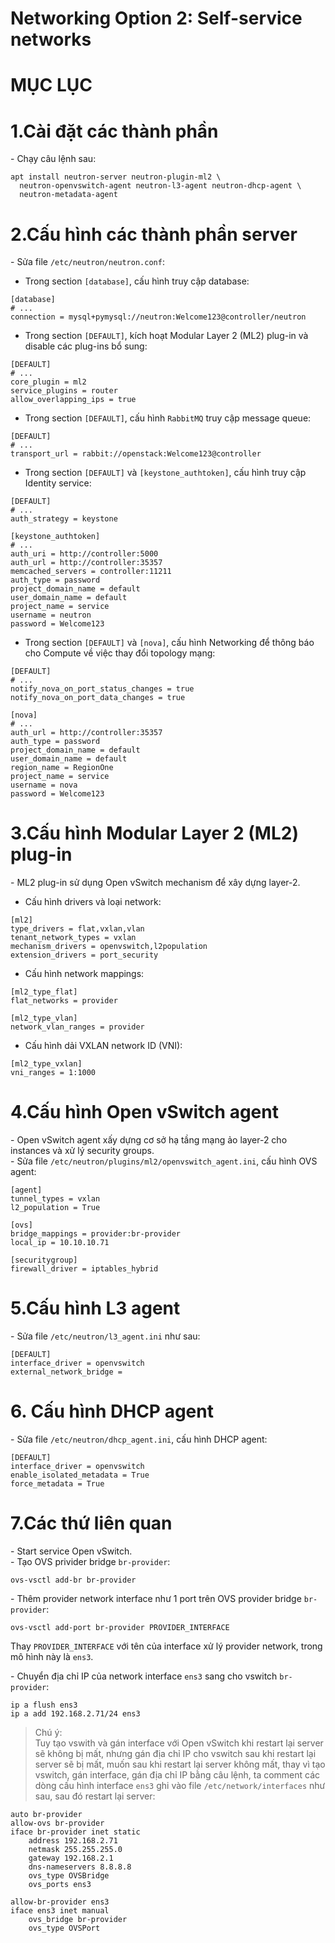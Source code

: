 # Networking Option 2: Self-service networks


# MỤC LỤC



<a name="1"></a>

# 1.Cài đặt các thành phần
\- Chạy câu lệnh sau:  
```
apt install neutron-server neutron-plugin-ml2 \
  neutron-openvswitch-agent neutron-l3-agent neutron-dhcp-agent \
  neutron-metadata-agent
```

<a name="2"></a>

# 2.Cấu hình các thành phần server
\- Sửa file `/etc/neutron/neutron.conf`:  
- Trong section `[database]`, cấu hình truy cập database:  
```
[database]
# ...
connection = mysql+pymysql://neutron:Welcome123@controller/neutron
```

- Trong section `[DEFAULT]`, kích hoạt Modular Layer 2 (ML2) plug-in và disable các plug-ins bổ sung:  
```
[DEFAULT]
# ...
core_plugin = ml2
service_plugins = router
allow_overlapping_ips = true
```

- Trong section `[DEFAULT]`, cấu hình `RabbitMQ` truy cập message queue:  
```
[DEFAULT]
# ...
transport_url = rabbit://openstack:Welcome123@controller
```

- Trong section `[DEFAULT]` và `[keystone_authtoken]`, cấu hình truy cập Identity service:  
```
[DEFAULT]
# ...
auth_strategy = keystone

[keystone_authtoken]
# ...
auth_uri = http://controller:5000
auth_url = http://controller:35357
memcached_servers = controller:11211
auth_type = password
project_domain_name = default
user_domain_name = default
project_name = service
username = neutron
password = Welcome123
```

- Trong section `[DEFAULT]` và `[nova]`, cấu hình Networking để thông báo cho Compute về việc thay đổi topology mạng:  
```
[DEFAULT]
# ...
notify_nova_on_port_status_changes = true
notify_nova_on_port_data_changes = true

[nova]
# ...
auth_url = http://controller:35357
auth_type = password
project_domain_name = default
user_domain_name = default
region_name = RegionOne
project_name = service
username = nova
password = Welcome123
```

<a name="3"></a>

# 3.Cấu hình Modular Layer 2 (ML2) plug-in
\- ML2 plug-in sử dụng Open vSwitch mechanism để xây dựng layer-2.  
- Cấu hình drivers và loại network:  
```
[ml2]
type_drivers = flat,vxlan,vlan
tenant_network_types = vxlan
mechanism_drivers = openvswitch,l2population
extension_drivers = port_security
```

- Cấu hình network mappings:  
```
[ml2_type_flat]
flat_networks = provider

[ml2_type_vlan]
network_vlan_ranges = provider
```

- Cấu hình dải VXLAN network ID (VNI):  
```
[ml2_type_vxlan]
vni_ranges = 1:1000
```


<a name="4"></a>

# 4.Cấu hình Open vSwitch agent
\- Open vSwitch agent xấy dựng cơ sở hạ tầng mạng ảo layer-2 cho instances và xử lý security groups.  
\- Sửa file `/etc/neutron/plugins/ml2/openvswitch_agent.ini`, cấu hình OVS agent:  
```
[agent]
tunnel_types = vxlan
l2_population = True

[ovs]
bridge_mappings = provider:br-provider
local_ip = 10.10.10.71

[securitygroup]
firewall_driver = iptables_hybrid
```

<a name="5"></a>

# 5.Cấu hình L3 agent 
\- Sửa file `/etc/neutron/l3_agent.ini`  như sau:  
```
[DEFAULT]
interface_driver = openvswitch
external_network_bridge =
```

<a name="6"></a>

# 6. Cấu hình DHCP agent
\- Sửa file `/etc/neutron/dhcp_agent.ini`, cấu hình DHCP agent:  
```
[DEFAULT]
interface_driver = openvswitch
enable_isolated_metadata = True
force_metadata = True
```

<a name="7"></a>

# 7.Các thứ liên quan
\- Start service Open vSwitch.  
\- Tạo OVS privider bridge `br-provider`:  
```
ovs-vsctl add-br br-provider
```

\- Thêm provider network interface như 1 port trên OVS provider bridge `br-provider`:  
```
ovs-vsctl add-port br-provider PROVIDER_INTERFACE
```

Thay `PROVIDER_INTERFACE` với tên của interface xử lý provider network, trong mô hình này là `ens3`.  

\- Chuyển địa chỉ IP của network interface `ens3` sang cho vswitch `br-provider`:  
```
ip a flush ens3
ip a add 192.168.2.71/24 ens3
```

>Chú ý:  
Tuy tạo vswith và gán interface với Open vSwitch khi restart lại server sẽ không bị mất, nhưng gán địa chỉ IP cho vswitch sau khi restart lại server sẽ bị mất, muốn sau khi restart lại server không mất, thay vì tạo vswitch, gán interface, gán địa chỉ IP bằng câu lệnh, ta comment các dòng cấu hình interface `ens3` ghi vào file `/etc/network/interfaces` như sau, sau đó restart lại server:  
```
auto br-provider
allow-ovs br-provider
iface br-provider inet static
    address 192.168.2.71
    netmask 255.255.255.0
    gateway 192.168.2.1
    dns-nameservers 8.8.8.8
    ovs_type OVSBridge
    ovs_ports ens3

allow-br-provider ens3
iface ens3 inet manual
    ovs_bridge br-provider
    ovs_type OVSPort
```















